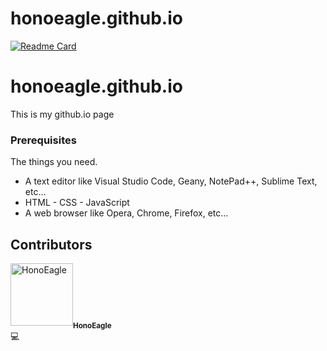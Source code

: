 # honoeagle.github.io

[![Readme Card](https://github-readme-stats.vercel.app/api/pin/?username=honoeagle&repo=honoeagle.github.io)](https://github.com/honoeagle/honoeagle.github.io)
</br>

# honoeagle.github.io

This is my github.io page

### Prerequisites

The things you need.

* A text editor like Visual Studio Code, Geany, NotePad++, Sublime Text, etc...
* HTML - CSS - JavaScript
* A web browser like Opera, Chrome, Firefox, etc...

## Contributors

<td align="center"><img src="https://avatars0.githubusercontent.com/u/79271536?v=3" width="100px;" alt="HonoEagle"/><sub><b>HonoEagle</b></sub><br><a title="Code">💻</a>